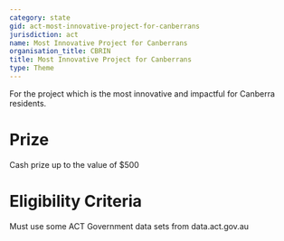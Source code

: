 ```yaml
---
category: state
gid: act-most-innovative-project-for-canberrans
jurisdiction: act
name: Most Innovative Project for Canberrans
organisation_title: CBRIN
title: Most Innovative Project for Canberrans
type: Theme
---
```


For the project which is the most innovative and impactful for Canberra residents.

# Prize
Cash prize up to the value of $500

# Eligibility Criteria
Must use some ACT Government data sets from data.act.gov.au